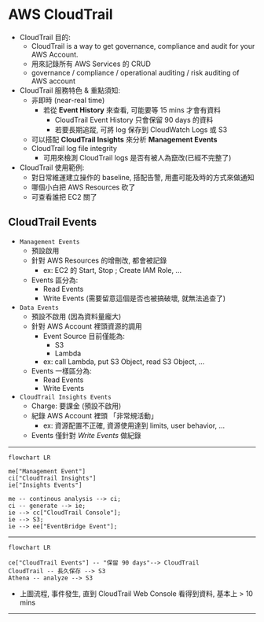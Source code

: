 # AWS CloudTrail

- CloudTrail 目的:
  - CloudTrail is a way to get governance, compliance and audit for your AWS Account.
  - 用來記錄所有 AWS Services 的 CRUD
  - governance / compliance / operational auditing / risk auditing of AWS account
- CloudTrail 服務特色 & 重點須知:
  - 非即時 (near-real time)
    - 若從 **Event History** 來查看, 可能要等 15 mins 才會有資料
      - CloudTrail Event History 只會保留 90 days 的資料
      - 若要長期追蹤, 可將 log 保存到 CloudWatch Logs 或 S3
  - 可以搭配 **CloudTrail Insights** 來分析 **Management Events**
  - CloudTrail log file integrity
    - 可用來檢測 CloudTrail logs 是否有被人為竄改(已經不完整了)
- CloudTrail 使用範例:
  - 對日常維運建立操作的 baseline, 搭配告警, 用盡可能及時的方式來做通知
  - 哪個小白把 AWS Resources 砍了
  - 可查看誰把 EC2 關了

## CloudTrail Events

- `Management Events`
  - 預設啟用
  - 針對 AWS Resources 的增刪改, 都會被記錄
    - ex: EC2 的 Start, Stop ; Create IAM Role, ...
  - Events 區分為:
    - Read Events
    - Write Events (需要留意這個是否也被搞破壞, 就無法追查了)
- `Data Events`
  - 預設不啟用 (因為資料量龐大)
  - 針對 AWS Account 裡頭資源的調用
    - Event Source 目前僅能為:
      - S3
      - Lambda
    - ex: call Lambda, put S3 Object, read S3 Object, ...
  - Events 一樣區分為:
    - Read Events
    - Write Events
- `CloudTrail Insights Events`
  - Charge: 要課金 (預設不啟用)
  - 紀錄 AWS Account 裡頭 「非常規活動」
    - ex: 資源配置不正確, 資源使用達到 limits, user behavior, ...
  - Events 僅針對 _Write Events_ 做紀錄

---

```mermaid
flowchart LR

me["Management Event"]
ci["CloudTrail Insights"]
ie["Insights Events"]

me -- continous analysis --> ci;
ci -- generate --> ie;
ie --> cc["CloudTrail Console"];
ie --> S3;
ie --> ee["EventBridge Event"];
```

---

```mermaid
flowchart LR

ce["CloudTrail Events"] -- "保留 90 days"--> CloudTrail
CloudTrail -- 長久保存 --> S3
Athena -- analyze --> S3
```

- 上圖流程, 事件發生, 直到 CloudTrail Web Console 看得到資料, 基本上 > 10 mins

---
